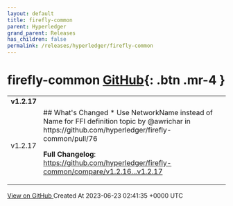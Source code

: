 ```yaml
---
layout: default
title: firefly-common
parent: Hyperledger
grand_parent: Releases
has_children: false
permalink: /releases/hyperledger/firefly-common
---
```


# firefly-common <span class="fs-3 right-align">[GitHub](https://github.com/hyperledger/firefly-common){: .btn .mr-4 }</span>


<div>
    <table>
        <tr>
            <td colspan="2">
                <b>
                    v1.2.17
                </b>
            </td>
        </tr>
        <tr>
            <td>
                <span class="chip">
                    v1.2.17
                </span>
            </td>
            <td>
                ## What's Changed
* Use NetworkName instead of Name for FFI definition topic by @awrichar in https://github.com/hyperledger/firefly-common/pull/76


**Full Changelog**: https://github.com/hyperledger/firefly-common/compare/v1.2.16...v1.2.17
            </td>
        </tr>
    </table>
    <a href="https://github.com/hyperledger/firefly-common/releases/tag/v1.2.17" class=".btn">
        View on GitHub
    </a>
    <span class="right-align">
        Created At 2023-06-23 02:41:35 +0000 UTC
    </span>
</div>


